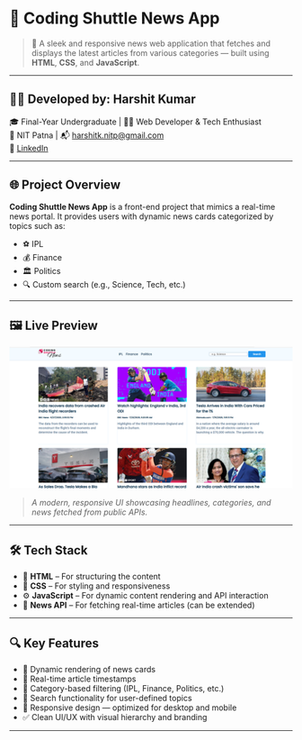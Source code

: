 # 📰 Coding Shuttle News App

> 🧠 A sleek and responsive news web application that fetches and displays the latest articles from various categories — built using **HTML**, **CSS**, and **JavaScript**.

---

## 👨‍💻 Developed by: **Harshit Kumar**

🎓 Final-Year Undergraduate | 🧑‍💻 Web Developer & Tech Enthusiast  
📍 NIT Patna | 📬 harshitk.nitp@gmail.com  
🔗 [LinkedIn](https://www.linkedin.com/in/harshit-kumar-32bbb7271)

---

## 🌐 Project Overview

**Coding Shuttle News App** is a front-end project that mimics a real-time news portal. It provides users with dynamic news cards categorized by topics such as:

- ⚽ IPL
- 💰 Finance
- 🏛️ Politics
- 🔍 Custom search (e.g., Science, Tech, etc.)

---

## 🖼️ Live Preview

![News App Screenshot](https://github.com/harsit6299/NewsApp/blob/8abc7307c00a94bebfc78da01f7bfb36fa2ec559/Snapshot%20(2).png)

> *A modern, responsive UI showcasing headlines, categories, and news fetched from public APIs.*

---

## 🛠️ Tech Stack

- 🧱 **HTML** – For structuring the content  
- 🎨 **CSS** – For styling and responsiveness  
- ⚙️ **JavaScript** – For dynamic content rendering and API interaction  
- 🔗 **News API**  – For fetching real-time articles (can be extended)

---

## 🔍 Key Features

- 📰 Dynamic rendering of news cards
- 📅 Real-time article timestamps
- 🧠 Category-based filtering (IPL, Finance, Politics, etc.)
- 🔎 Search functionality for user-defined topics
- 📱 Responsive design — optimized for desktop and mobile
- ✅ Clean UI/UX with visual hierarchy and branding

---



